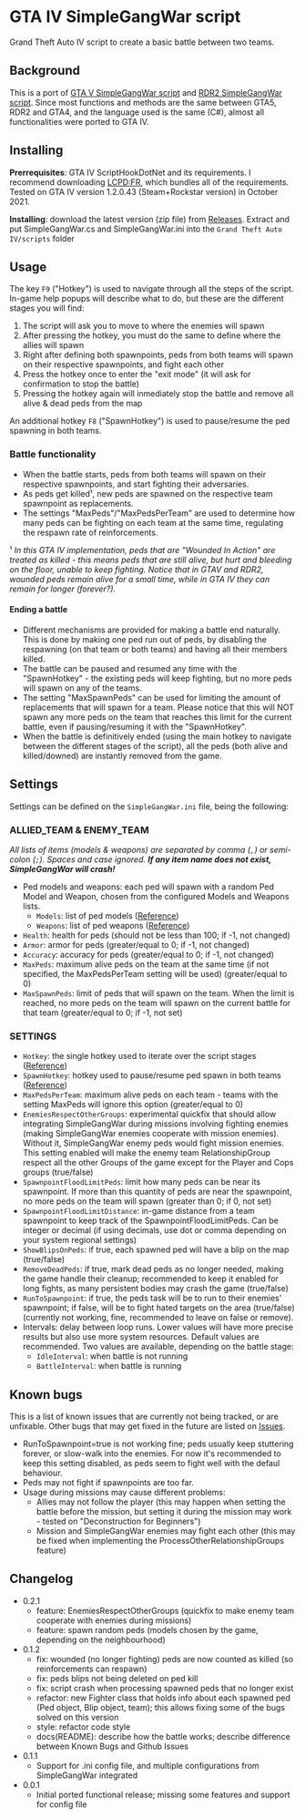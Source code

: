 # GTA IV SimpleGangWar script

Grand Theft Auto IV script to create a basic battle between two teams.

## Background

This is a port of [GTA V SimpleGangWar script](https://github.com/David-Lor/GTAV-SimpleGangWar) and [RDR2 SimpleGangWar script](https://github.com/David-Lor/RDR2-SimpleGangWar). Since most functions and methods are the same between GTA5, RDR2 and GTA4, and the language used is the same (C#), almost all functionalities were ported to GTA IV.

## Installing

**Prerrequisites**: GTA IV ScriptHookDotNet and its requirements. I recommend downloading [LCPD:FR](https://www.lcpdfr.com/downloads/gta4mods/g17media/4607-lcpd-first-response-legacy-edition/), which bundles all of the requirements. Tested on GTA IV version 1.2.0.43 (Steam+Rockstar version) in October 2021.

**Installing**: download the latest version (zip file) from [Releases](https://github.com/David-Lor/GTAIV-SimpleGangWar/releases). Extract and put SimpleGangWar.cs and SimpleGangWar.ini into the `Grand Theft Auto IV/scripts` folder

## Usage

The key `F9` ("Hotkey") is used to navigate through all the steps of the script. In-game help popups will describe what to do, but these are the different stages you will find:

1. The script will ask you to move to where the enemies will spawn
2. After pressing the hotkey, you must do the same to define where the allies will spawn
3. Right after defining both spawnpoints, peds from both teams will spawn on their respective spawnpoints, and fight each other
4. Press the hotkey once to enter the "exit mode" (it will ask for confirmation to stop the battle)
5. Pressing the hotkey again will inmediately stop the battle and remove all alive & dead peds from the map

An additional hotkey `F8` ("SpawnHotkey") is used to pause/resume the ped spawning in both teams.

### Battle functionality

- When the battle starts, peds from both teams will spawn on their respective spawnpoints, and start fighting their adversaries.
- As peds get killed¹, new peds are spawned on the respective team spawnpoint as replacements.
- The settings "MaxPeds"/"MaxPedsPerTeam" are used to determine how many peds can be fighting on each team at the same time, regulating the respawn rate of reinforcements.

¹ _In this GTA IV implementation, peds that are "Wounded In Action" are treated as killed - this means peds that are still alive, but hurt and bleeding on the floor, unable to keep fighting.
Notice that in GTAV and RDR2, wounded peds remain alive for a small time, while in GTA IV they can remain for longer (forever?)._

#### Ending a battle

- Different mechanisms are provided for making a battle end naturally. This is done by making one ped run out of peds, by disabling the respawning (on that team or both teams) and having all their members killed.
- The battle can be paused and resumed any time with the "SpawnHotkey" - the existing peds will keep fighting, but no more peds will spawn on any of the teams.
- The setting "MaxSpawnPeds" can be used for limiting the amount of replacements that will spawn for a team. Please notice that this will NOT spawn any more peds on the team that reaches this limit for the current battle, even if pausing/resuming it with the "SpawnHotkey".
- When the battle is definitively ended (using the main hotkey to navigate between the different stages of the script), all the peds (both alive and killed/downed) are instantly removed from the game.

## Settings

Settings can be defined on the `SimpleGangWar.ini` file, being the following:

### ALLIED_TEAM & ENEMY_TEAM

_All lists of items (models & weapons) are separated by comma (`,`) or semi-colon (`;`). Spaces and case ignored. **If any item name does not exist, SimpleGangWar will crash!**_

- Ped models and weapons: each ped will spawn with a random Ped Model and Weapon, chosen from the configured Models and Weapons lists.
  - `Models`: list of ped models ([Reference](docs/PedModels.md))
  - `Weapons`: list of ped weapons ([Reference](docs/Weapons.md))
- `Health`: health for peds (should not be less than 100; if -1, not changed)
- `Armor`: armor for peds (greater/equal to 0; if -1, not changed)
- `Accuracy`: accuracy for peds (greater/equal to 0; if -1, not changed)
- `MaxPeds`: maximum alive peds on the team at the same time (if not specified, the MaxPedsPerTeam setting will be used) (greater/equal to 0)
- `MaxSpawnPeds`: limit of peds that will spawn on the team. When the limit is reached, no more peds on the team will spawn on the current battle for that team (greater/equal to 0; if -1, not set)

### SETTINGS

- `Hotkey`: the single hotkey used to iterate over the script stages ([Reference](https://docs.microsoft.com/en-us/dotnet/api/system.windows.input.key?view=netcore-3.1#fields))
- `SpawnHotkey`: hotkey used to pause/resume ped spawn in both teams ([Reference](https://docs.microsoft.com/en-us/dotnet/api/system.windows.input.key?view=netcore-3.1#fields))
- `MaxPedsPerTeam`: maximum alive peds on each team - teams with the setting MaxPeds will ignore this option (greater/equal to 0)
- `EnemiesRespectOtherGroups`: experimental quickfix that should allow integrating SimpleGangWar during missions involving fighting enemies (making SimpleGangWar enemies cooperate with mission enemies).
  Without it, SimpleGangWar enemy peds would fight mission enemies. This setting enabled will make the enemy team RelationshipGroup respect all the other Groups of the game except for the Player and Cops groups (true/false)
- `SpawnpointFloodLimitPeds`: limit how many peds can be near its spawnpoint. If more than this quantity of peds are near the spawnpoint, no more peds on the team will spawn (greater than 0; if 0, not set)
- `SpawnpointFloodLimitDistance`: in-game distance from a team spawnpoint to keep track of the SpawnpointFloodLimitPeds. Can be integer or decimal (if using decimals, use dot or comma depending on your system regional settings)
- `ShowBlipsOnPeds`: if true, each spawned ped will have a blip on the map (true/false)
- `RemoveDeadPeds`: if true, mark dead peds as no longer needed, making the game handle their cleanup; recommended to keep it enabled for long fights, as many persistent bodies may crash the game (true/false)
- `RunToSpawnpoint`: if true, the peds task will be to run to their enemies' spawnpoint; if false, will be to fight hated targets on the area (true/false) (currently not working, fine, recommended to leave on false or remove).
- Intervals: delay between loop runs. Lower values will have more precise results but also use more system resources. Default values are recommended. Two values are available, depending on the battle stage:
  - `IdleInterval`: when battle is not running
  - `BattleInterval`: when battle is running

## Known bugs

This is a list of known issues that are currently not being tracked, or are unfixable. Other bugs that may get fixed in the future are listed on [Issues](https://github.com/David-Lor/GTAIV-SimpleGangWar/issues).

- RunToSpawnpoint=true is not working fine; peds usually keep stuttering forever, or slow-walk into the enemies. For now it's recommended to keep this setting disabled, as peds seem to fight well with the defaul behaviour.
- Peds may not fight if spawnpoints are too far.
- Usage during missions may cause different problems:
  - Allies may not follow the player (this may happen when setting the battle before the mission, but setting it during the mission may work - tested on "Deconstruction for Beginners")
  - Mission and SimpleGangWar enemies may fight each other (this may be fixed when implementing the ProcessOtherRelationshipGroups feature)

## Changelog

- 0.2.1
  - feature: EnemiesRespectOtherGroups (quickfix to make enemy team cooperate with enemies during missions)
  - feature: spawn random peds (models chosen by the game, depending on the neighbourhood)
- 0.1.2
  - fix: wounded (no longer fighting) peds are now counted as killed (so reinforcements can respawn)
  - fix: peds blips not being deleted on ped kill
  - fix: script crash when processing spawned peds that no longer exist
  - refactor: new Fighter class that holds info about each spawned ped (Ped object, Blip object, team); this allows fixing some of the bugs solved on this version
  - style: refactor code style
  - docs(README): describe how the battle works; describe difference between Known Bugs and Github Issues
- 0.1.1
  - Support for .ini config file, and multiple configurations from SimpleGangWar integrated
- 0.0.1
  - Initial ported functional release; missing some features and support for config file
